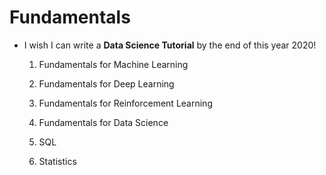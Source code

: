 # Fundamentals
* I wish I can write a **Data Science Tutorial** by the end of this year 2020! 

 
  1. Fundamentals for Machine Learning
  
  2. Fundamentals for Deep Learning
  
  3. Fundamentals for Reinforcement Learning

  4. Fundamentals for Data Science
  
  5. SQL
  
  6. Statistics
